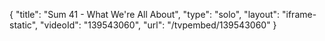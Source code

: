 {
    "title": "Sum 41 - What We're All About",
    "type": "solo",
    "layout": "iframe-static",
    "videoId": "139543060",
    "url": "\/tvpembed\/139543060"
}